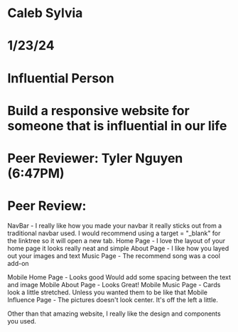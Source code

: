 # Caleb Sylvia
# 1/23/24
# Influential Person
# Build a responsive website for someone that is influential in our life
# Peer Reviewer: Tyler Nguyen (6:47PM)
# Peer Review: 
NavBar - I really like how you made your navbar it really sticks out from a traditional navbar used. I would recommend using a target = "_blank" for the linktree so it will open a new tab.
Home Page - I love the layout of your home page it looks really neat and simple
About Page - I like how you layed out your images and text
Music Page - The recommend song was a cool add-on

Mobile Home Page - Looks good Would add some spacing between the text and image
Mobile About Page - Looks Great!
Mobile Music Page - Cards look a little stretched. Unless you wanted them to be like that
Mobile Influence Page - The pictures doesn't look center. It's off the left a little.

Other than that amazing website, I really like the design and components you used.
